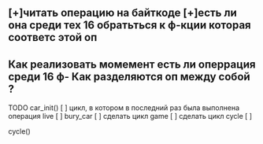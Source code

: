 [+]читать операцию на байткоде
[+]есть ли она среди тех 16
обратьться к ф-кции  которая соответс этой оп
----
Как реализовать момемент есть ли оперрация среди 16 ф-
Как разделяются оп между собой ?
--
TODO
car_init()
[ ] цикл, в котором в последний раз была выполнена операция live 
[ ] bury_car
[ ] сделать цикл game
[ ] сделать цикл cycle
[ ]


cycle()

